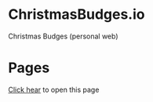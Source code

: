 # ChristmasBudges.io
Christmas Budges (personal web)
# Pages
<a href="https://sujonmardi71.github.io/ChristmasBudges.io/" target="_blank">Click hear</a> to open this page
